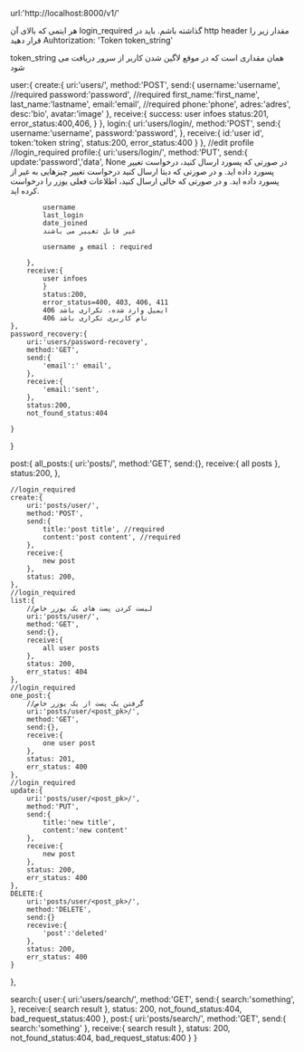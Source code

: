 url:'http://localhost:8000/v1/'

هر ایتمی که بالای آن 
login_required
گذاشته باشم. باید در 
http header
مقدار زیر را قرار دهید
Auhtorization: 'Token token_string'

token_string همان مقداری است که در موقع لاگین شدن کاربر از سرور دریافت می شود

user:{
    create:{
        uri:'users/',
        method:'POST',
        send:{
            username:'username',  //required
            password:'password',    //required
            first_name:'first_name',
            last_name:'lastname',
            email:'email',  //required
            phone:'phone',
            adres:'adres',
            desc:'bio',
            avatar:'image'
        },
        receive:{
            success: user infoes
            status:201,
            error_status:400,406,
        }
    },
    login:{
        uri:'users/login/,
        method:'POST',
        send:{
            username:'username',
            password:'password',
        },
        receive:{
            id:'user id',
            token:'token string',
            status:200,
            error_status:400
        }
    },
    //edit profile
    //login_required
    profile:{
        uri:'users/login/',
        method:'PUT',
        send:{
            update:'password','data', None
            در صورتی که پسورد ارسال کنید، درخواست تغییر پسورد داده اید. و در صورتی که دیتا ارسال
            کنید درخواست تغییر چیزهایی به غیر از پسورد داده اید. 
            و در صورتی که خالی ارسال کنید، اطلاعات فعلی یوزر را درخواست کرده اید.

            username 
            last_login
            date_joined
            غیر قابل تغییر می باشند

            username و email : required

        },
        receive:{
            user infoes
            }
            status:200,
            error_status=400, 403, 406, 411
            ایمیل وارد شده، تکراری باشد 406
            نام کاربری تکراری باشد 406
    },
    password_recovery:{
        uri:'users/password-recovery',
        method:'GET',
        send:{
            'email':' email',
        },
        receive:{
            'email:'sent',
        },
        status:200,
        not_found_status:404

    }
}


post:{
    all_posts:{
        uri:'posts/',
        method:'GET',
        send:{},
        receive:{
            all posts 
        },
        status:200,
    },

    //login_required
    create:{
        uri:'posts/user/',
        method:'POST',
        send:{
            title:'post title', //required
            content:'post content', //required
        },
        receive:{
            new post
        },
        status: 200,
    },
    //login_required
    list:{
        //لیست کردن پست های یک یوزر خاص
        uri:'posts/user/',
        method:'GET',
        send:{},
        receive:{
            all user posts
        },
        status: 200,
        err_status: 404
    },
    //login_required
    one_post:{
        //گرفتن یک پست از یک یوزر خاص
        uri:'posts/user/<post_pk>/',
        method:'GET',
        send:{},
        receive:{
            one user post
        },
        status: 201,
        err_status: 400
    },
    //login_required
    update:{
        uri:'posts/user/<post_pk>/',
        method:'PUT',
        send:{
            title:'new title',
            content:'new content'
        },
        receive:{
            new post
        },
        status: 200,
        err_status: 400
    },
    DELETE:{
        uri:'posts/user/<post_pk>/',
        method:'DELETE',
        send:{}
        recevive:{
            'post':'deleted'
        },
        status: 200,
        err_status: 400
    }
},


search:{
    user:{
        uri:'users/search/',
        method:'GET',
        send:{
            search:'something',
        },
        receive:{
            search result
        },
        status: 200,
        not_found_status:404,
        bad_request_status:400
    },
    post:{
        uri:'posts/search/',
        method:'GET',
        send:{
            search:'something'
        },
        receive:{
            search result
        },
        status: 200,
        not_found_status:404,
        bad_request_status:400
    }
}